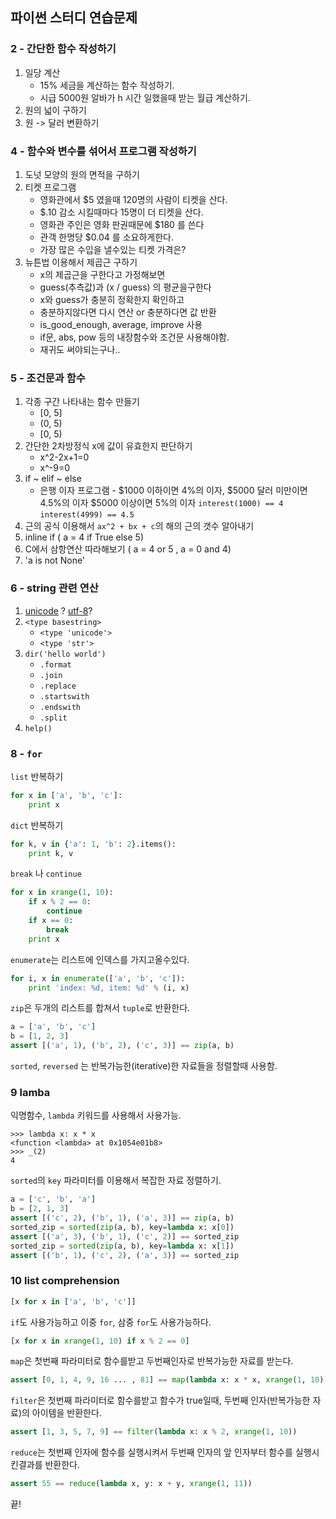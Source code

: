 파이썬 스터디 연습문제
---------------------

### 2 - 간단한 함수 작성하기

 1. 일당 계산
    - 15% 세금을 계산하는 함수 작성하기.
    - 시급 5000원 알바가 h 시간 일했을때 받는 월급 계산하기.
 2. 원의 넓이 구하기
 3. 원 -> 달러 변환하기

### 4 - 함수와 변수를 섞어서 프로그램 작성하기
 1. 도넛 모양의 원의 면적을 구하기
 2. 티켓 프로그램
    * 영화관에서 $5 였을때 120명의 사람이 티켓을 산다.
    * $.10 감소 시킬때마다 15명이 더 티켓을 산다.
    * 영화관 주인은 영화 판권때문에 $180 를 쓴다
    * 관객 한명당 $0.04 를 소요하게한다.
    * 가장 많은 수입을 낼수있는 티켓 가격은?
 3. 뉴튼법 이용해서 제곱근 구하기
    * x의 제곱근을 구한다고 가정해보면
    * guess(추측값)과 (x / guess) 의 평균을구한다
    * x와 guess가 충분히 정확한지 확인하고
    * 충분하지않다면 다시 연산 or 충분하다면 값 반환
    * is_good_enough, average, improve 사용
    * if문, abs, pow 등의 내장함수와 조건문 사용해야함.
    * 재귀도 써야되는구나..

### 5 - 조건문과 함수

 1. 각종 구간 나타내는 함수 만들기
    * [0, 5]
    * (0, 5)
    * [0, 5)
 2. 간단한 2차방정식 x에 값이 유효한지 판단하기
    * x^2-2x+1=0
    * x^-9=0
 3. if ~ elif ~ else
    * 은행 이자 프로그램 - $1000 이하이면 4%의 이자, $5000 달러 미만이면 4.5%의 이자 $5000 이상이면 5%의 이자
    `interest(1000) == 4`
    `interest(4999) == 4.5`
 4. 근의 공식 이용해서 `ax^2 + bx + c`의 해의 근의 갯수 알아내기
 5. inline if ( a =  4 if True else 5)
 6. C에서 삼항연산 따라해보기 ( a =  4 or 5 , a = 0 and 4)
 7. 'a is not None'

### 6 - string 관련 연산

 1. [unicode][what-is-unicode] ? [utf-8][wiki-utf8]?
 2. `<type basestring>`
    * `<type 'unicode'>`
    * `<type 'str'>`
 3. `dir('hello world')`
    * `.format`
    * `.join`
    * `.replace`
    * `.startswith`
    * `.endswith`
    * `.split`
 4. `help()`

### 8 - `for`

`list` 반복하기

```python
for x in ['a', 'b', 'c']:
    print x
```

`dict` 반복하기

```python
for k, v in {'a': 1, 'b': 2}.items():
    print k, v
````

`break` 나 `continue`

```python
for x in xrange(1, 10):
    if x % 2 == 0:
        continue
    if x == 0:
        break
    print x
```

`enumerate`는 리스트에 인덱스를 가지고올수있다.


```python
for i, x in enumerate(['a', 'b', 'c']):
    print 'index: %d, item: %d' % (i, x)
```

`zip`은 두개의 리스트를 합쳐서 `tuple`로 반환한다.

```python
a = ['a', 'b', 'c']
b = [1, 2, 3]
assert [('a', 1), ('b', 2), ('c', 3)] == zip(a, b)
```

`sorted`, `reversed` 는 반복가능한(iterative)한 자료들을 정렬할때 사용함.

### 9 lamba

익명함수, `lambda` 키워드를 사용해서 사용가능.

```
>>> lambda x: x * x
<function <lambda> at 0x1054e01b8>
>>> _(2)
4
```

`sorted`의 `key` 파라미터를 이용해서 복잡한 자료 정렬하기.


```python
a = ['c', 'b', 'a']
b = [2, 1, 3]
assert [('c', 2), ('b', 1), ('a', 3)] == zip(a, b)
sorted_zip = sorted(zip(a, b), key=lambda x: x[0])
assert [('a', 3), ('b', 1), ('c', 2)] == sorted_zip
sorted_zip = sorted(zip(a, b), key=lambda x: x[1])
assert [('b', 1), ('c', 2), ('a', 3)] == sorted_zip
```

### 10 list comprehension

```python
[x for x in ['a', 'b', 'c']]
```

`if`도 사용가능하고 이중 `for`, 삼중 `for`도 사용가능하다.

```python
[x for x in xrange(1, 10) if x % 2 == 0]
```

`map`은 첫번째 파라미터로 함수를받고 두번째인자로 반복가능한 자료를 받는다.

```python
assert [0, 1, 4, 9, 16 ... , 81] == map(lambda x: x * x, xrange(1, 10))
```

`filter`은 첫번째 파라미터로 함수를받고 함수가 true일때,
두번째 인자(반복가능한 자료)의 아이템을 반환한다.

```python
assert [1, 3, 5, 7, 9] == filter(lambda x: x % 2, xrange(1, 10))
```

`reduce`는 첫번째 인자에 함수를 실행시켜서 두번째 인자의 앞
인자부터 함수를 실행시킨결과를 반환한다.

```python
assert 55 == reduce(lambda x, y: x + y, xrange(1, 11))
```

끝!


 [what-is-unicode]: http://www.unicode.org/standard/translations/korean.html
 [wiki-utf8]: http://en.wikipedia.org/wiki/UTF-8
